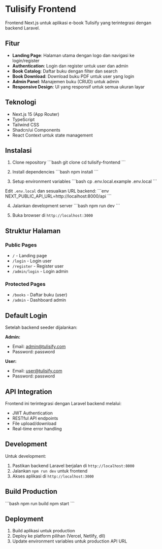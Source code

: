 # Tulisify Frontend

Frontend Next.js untuk aplikasi e-book Tulisify yang terintegrasi dengan backend Laravel.

## Fitur

- **Landing Page**: Halaman utama dengan logo dan navigasi ke login/register
- **Authentication**: Login dan register untuk user dan admin
- **Book Catalog**: Daftar buku dengan filter dan search
- **Book Download**: Download buku PDF untuk user yang login
- **Admin Panel**: Manajemen buku (CRUD) untuk admin
- **Responsive Design**: UI yang responsif untuk semua ukuran layar

## Teknologi

- Next.js 15 (App Router)
- TypeScript
- Tailwind CSS
- Shadcn/ui Components
- React Context untuk state management

## Instalasi

1. Clone repository
\`\`\`bash
git clone <repository-url>
cd tulisify-frontend
\`\`\`

2. Install dependencies
\`\`\`bash
npm install
\`\`\`

3. Setup environment variables
\`\`\`bash
cp .env.local.example .env.local
\`\`\`

Edit `.env.local` dan sesuaikan URL backend:
\`\`\`env
NEXT_PUBLIC_API_URL=http://localhost:8000/api
\`\`\`

4. Jalankan development server
\`\`\`bash
npm run dev
\`\`\`

5. Buka browser di `http://localhost:3000`

## Struktur Halaman

### Public Pages
- `/` - Landing page
- `/login` - Login user
- `/register` - Register user
- `/admin/login` - Login admin

### Protected Pages
- `/books` - Daftar buku (user)
- `/admin` - Dashboard admin

## Default Login

Setelah backend seeder dijalankan:

**Admin:**
- Email: admin@tulisify.com
- Password: password

**User:**
- Email: user@tulisify.com
- Password: password

## API Integration

Frontend ini terintegrasi dengan Laravel backend melalui:
- JWT Authentication
- RESTful API endpoints
- File upload/download
- Real-time error handling

## Development

Untuk development:
1. Pastikan backend Laravel berjalan di `http://localhost:8000`
2. Jalankan `npm run dev` untuk frontend
3. Akses aplikasi di `http://localhost:3000`

## Build Production

\`\`\`bash
npm run build
npm start
\`\`\`

## Deployment

1. Build aplikasi untuk production
2. Deploy ke platform pilihan (Vercel, Netlify, dll)
3. Update environment variables untuk production API URL
